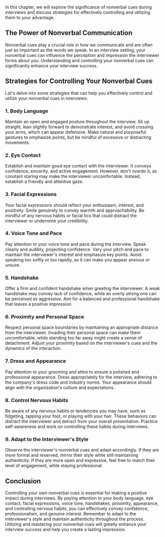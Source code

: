 
In this chapter, we will explore the significance of nonverbal cues during interviews and discuss strategies for effectively controlling and utilizing them to your advantage.

**The Power of Nonverbal Communication**
----------------------------------------

Nonverbal cues play a crucial role in how we communicate and are often just as important as the words we speak. In an interview setting, your nonverbal cues can influence the perception and impression the interviewer forms about you. Understanding and controlling your nonverbal cues can significantly enhance your interview success.

**Strategies for Controlling Your Nonverbal Cues**
--------------------------------------------------

Let's delve into some strategies that can help you effectively control and utilize your nonverbal cues in interviews:

### 1. **Body Language**

Maintain an open and engaged posture throughout the interview. Sit up straight, lean slightly forward to demonstrate interest, and avoid crossing your arms, which can appear defensive. Make natural and purposeful gestures to emphasize points, but be mindful of excessive or distracting movements.

### 2. **Eye Contact**

Establish and maintain good eye contact with the interviewer. It conveys confidence, sincerity, and active engagement. However, don't overdo it, as constant staring may make the interviewer uncomfortable. Instead, establish a friendly and attentive gaze.

### 3. **Facial Expressions**

Your facial expressions should reflect your enthusiasm, interest, and positivity. Smile genuinely to convey warmth and approachability. Be mindful of any nervous habits or facial tics that could distract the interviewer or undermine your credibility.

### 4. **Voice Tone and Pace**

Pay attention to your voice tone and pace during the interview. Speak clearly and audibly, projecting confidence. Vary your pitch and pace to maintain the interviewer's interest and emphasize key points. Avoid speaking too softly or too rapidly, as it can make you appear anxious or unsure.

### 5. **Handshake**

Offer a firm and confident handshake when greeting the interviewer. A weak handshake may convey lack of confidence, while an overly strong one can be perceived as aggressive. Aim for a balanced and professional handshake that leaves a positive impression.

### 6. **Proximity and Personal Space**

Respect personal space boundaries by maintaining an appropriate distance from the interviewer. Invading their personal space can make them uncomfortable, while standing too far away might create a sense of detachment. Adjust your proximity based on the interviewer's cues and the dynamics of the interaction.

### 7. **Dress and Appearance**

Pay attention to your grooming and attire to ensure a polished and professional appearance. Dress appropriately for the interview, adhering to the company's dress code and industry norms. Your appearance should align with the organization's culture and expectations.

### 8. **Control Nervous Habits**

Be aware of any nervous habits or tendencies you may have, such as fidgeting, tapping your foot, or playing with your hair. These behaviors can distract the interviewer and detract from your overall presentation. Practice self-awareness and work on controlling these habits during interviews.

### 9. **Adapt to the Interviewer's Style**

Observe the interviewer's nonverbal cues and adapt accordingly. If they are more formal and reserved, mirror their style while still maintaining authenticity. If they are more open and expressive, feel free to match their level of engagement, while staying professional.

**Conclusion**
--------------

Controlling your own nonverbal cues is essential for making a positive impact during interviews. By paying attention to your body language, eye contact, facial expressions, voice tone, handshakes, proximity, appearance, and controlling nervous habits, you can effectively convey confidence, professionalism, and genuine interest. Remember to adapt to the interviewer's style and maintain authenticity throughout the process. Utilizing and mastering your nonverbal cues will greatly enhance your interview success and help you create a lasting impression.
